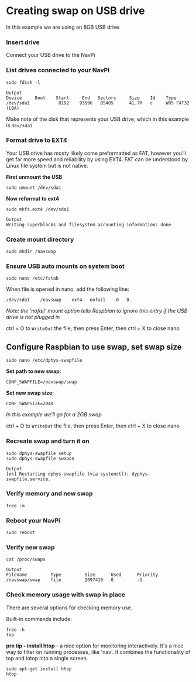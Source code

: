 # Creating swap on USB drive
In this example we are using an 8GB USB drive

### Insert drive
Connect your USB drive to the NavPi

### List drives connected to your NavPi
    sudo fdisk -l

    Output
    Device     Boot    Start     End   Sectors     Size    Id    Type
    /dev/sda1           8192    93596   85405      41.7M   c     W95 FAT32 (LBA)

Make note of the disk that represents your USB drive, which in this example is `dev/sda1`

### Format drive to EXT4
Your USB drive has mosty likely come preformatted as FAT, however you'll get far more speed and reliability by using EXT4. FAT can be understood by Linux file system but is not native.

**First unmount the USB**

    sudo umount /dev/sda1

**Now reformat to ext4**

    sudo mkfs.ext4 /dev/sda1

    Output
    Writing superblocks and filesystem accounting information: done

### Create mount directory
    sudo mkdir /navswap

### Ensure USB auto mounts on system boot

    sudo nano /etc/fstab

When file is opened in nano, add the following line:

    /dev/sda1    /navswap    ext4   nofail    0   0

_Note: the 'nofail' mount option tells Raspbian to ignore this entry if the USB drive is not plugged in_

ctrl + O to `WriteOut` the file, then press Enter, then ctrl + X to close nano

## Configure Raspbian to use swap, set swap size

    sudo nano /etc/dphys-swapfile

**Set path to new swap:**

    CONF_SWAPFILE=/navswap/swap

**Set new swap size:**

    CONF_SWAPSIZE=2048

_In this example we'll go for a 2GB swap_

ctrl + O to `WriteOut` the file, then press Enter, then ctrl + X to close nano

### Recreate swap and turn it on
    sudo dphys-swapfile setup
    sudo dphys-swapfile swapon

    Output
    [ok] Restarting dphys-swapfile (via systemctl): dyphys-swapfile.service.

### Verify memory and new swap
    free -m

### Reboot your NavPi
    sudo reboot

### Verify new swap
    cat /proc/swaps

    Output
    Filename         Type         Size      Used      Priority
    /navswap/swap    file         2097418   0         -1

### Check memory usage with swap in place

There are several options for checking memory use.

Built-in commands include:

    free -h
    top

**pro tip - install htop** - a nice option for monitoring interactively. It's a nice way to filter on running processes, like 'nav'. It combines the functionality of top and iotop into a single screen.

    sudo apt-get install htop
    htop
